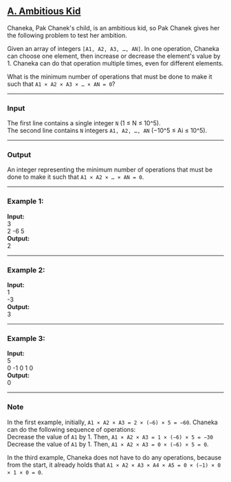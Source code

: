 ## [A. Ambitious Kid](https://codeforces.com/problemset/problem/1866/A)

Chaneka, Pak Chanek's child, is an ambitious kid, so Pak Chanek gives her the following problem to test her ambition.

Given an array of integers `[A1, A2, A3, …, AN]`. In one operation, Chaneka can choose one element, then increase or decrease the element's value by 1. Chaneka can do that operation multiple times, even for different elements.

What is the minimum number of operations that must be done to make it such that `A1 × A2 × A3 × … × AN = 0`?

---

### Input
The first line contains a single integer `N` (1 ≤ N ≤ 10^5).  
The second line contains `N` integers `A1, A2, …, AN` (−10^5 ≤ Ai ≤ 10^5).

---

### Output
An integer representing the minimum number of operations that must be done to make it such that `A1 × A2 × … × AN = 0`.

---

### Example 1:
**Input:**  
3  
2 -6 5  
**Output:**  
2

---

### Example 2:
**Input:**  
1  
-3  
**Output:**  
3

---

### Example 3:
**Input:**  
5  
0 -1 0 1 0  
**Output:**  
0

---

### Note
In the first example, initially, `A1 × A2 × A3 = 2 × (−6) × 5 = −60`. Chaneka can do the following sequence of operations:  
Decrease the value of `A1` by 1. Then, `A1 × A2 × A3 = 1 × (−6) × 5 = −30`  
Decrease the value of `A1` by 1. Then, `A1 × A2 × A3 = 0 × (−6) × 5 = 0`.

In the third example, Chaneka does not have to do any operations, because from the start, it already holds that `A1 × A2 × A3 × A4 × A5 = 0 × (−1) × 0 × 1 × 0 = 0`.
